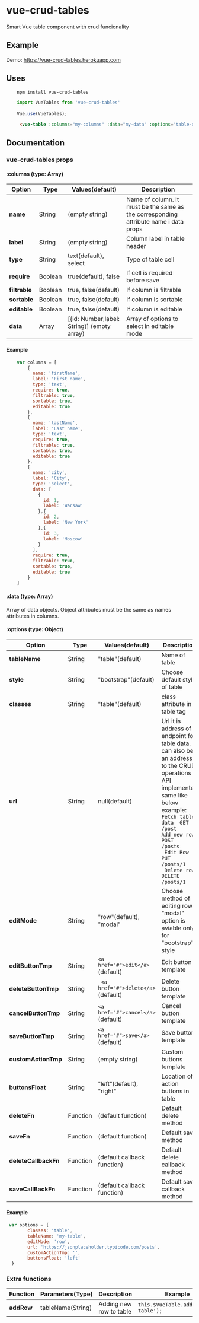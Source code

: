 # vue-crud-tables
Smart Vue table component with crud funcionality
## Example

Demo: https://vue-crud-tables.herokuapp.com


## Uses

``` bash
    npm install vue-crud-tables
```

```javascript
    import VueTables from 'vue-crud-tables'
    
    Vue.use(VueTables);
```
```html
     <vue-table :columns="my-columns" :data="my-data" :options="table-options"></vue-table>
```

## Documentation

### vue-crud-tables props

#### :columns (type: Array) 

| Option        | Type    | Values(default)           | Description  |
| ------------- |---------|---------------------------| -------------|
| **name**          | String  |(empty string)             | Name of column. It must be the same as the corresponding attribute name i data props  |
| **label**         | String  |(empty string)             | Column label in table header |
| **type**          | String  |text(default), select           | Type of table cell|
| **require**       | Boolean |true(default), false               | If cell is required before save|
| **filtrable**       | Boolean |true, false(default)              | If column is filtrable|
| **sortable**       | Boolean |true, false(default)               | If column is sortable|
| **editable**       | Boolean |true, false(default)               | If column is editable|
| **data**       | Array |[{id: Number,label: String}] (empty array) | Array of options to select in editable mode|

#### Example

```javascript
    var columns = [
        {
          name: 'firstName',
          label: 'First name',
          type: 'text',
          require: true,
          filtrable: true,
          sortable: true,
          editable: true
        },
        {
          name: 'lastName',
          label: 'Last name',
          type: 'text',
          require: true,
          filtrable: true,
          sortable: true,
          editable: true
        },
        {
          name: 'city',
          label: 'City',
          type: 'select',
          data: [
            {
              id: 1,
              label: 'Warsaw'
            },{
              id: 2,
              label: 'New York'
            },{
              id: 3,
              label: 'Moscow'
            }
          ],
          require: true,
          filtrable: true,
          sortable: true,
          editable: true
        }
    ]
```
#### :data (type: Array) 
Array of data objects. Object attributes must be the same as names attributes in columns.


#### :options (type: Object) 


| Option        | Type    | Values(default)           | Description  |
| ------------- |---------|---------------------------| -------------|
| **tableName**          | String  |"table"(default)             | Name of table|
| **style**          | String  |"bootstrap"(default)          | Choose default style of table |
| **classes**       | String |"table"(default) | class attribute in table tag|
| **url**       | String |null(default) |Url it is address of endpoint for table data. It can also be an address to the CRUD operations  API implemented same like below example:<br> ```Fetch table data  GET     /post``` <br>  ```Add new row       POST    /posts``` <br>``` Edit Row        PUT     /posts/1```<br>``` Delete row        DELETE  /posts/1``` |
| **editMode**       | String |"row"(default), "modal"           | Choose method of editing row, "modal" option is aviable only for "bootstrap" style |
| **editButtonTmp**       | String |``` <a href="#">edit</a> ```  (default)            | Edit button template|
| **deleteButtonTmp**       | String |``` <a href="#">delete</a>```  (default)               | Delete button template|
| **cancelButtonTmp**       | String |``` <a href="#">cancel</a> ```  (default)               | Cancel button template|
| **saveButtonTmp**       | String |``` <a href="#">save</a> ```  (default)               | Save button template|
| **customActionTmp**       | String |(empty string)                   | Custom buttons template|
| **buttonsFloat**       | String |"left"(default), "right" |Location of action buttons in table |
| **deleteFn**       | Function |(default  function) | Default delete method|
| **saveFn**       | Function |(default  function) | Default save method|
| **deleteCallbackFn**       | Function |(default callback function) | Default delete callback method|
| **saveCallBackFn**        | Function |(default callback function) | Default save callback method|

#### Example

```javascript
 var options = {       
        classes: 'table',
        tableName: 'my-table',
        editMode: 'row',  
        url: 'https://jsonplaceholder.typicode.com/posts',             
        customActionTmp: '', 
        buttonsFloat: 'left'
  }
```

### Extra functions

| Function        | Parameters(Type)    |   Description  | Example |
| ------------- |--------- |-------------|------------- |
| **addRow**         | tableName(String)  |Adding new row to table           | ```this.$VueTable.addRow('my-table'); ``` |








